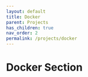 ```yaml
---
layout: default
title: Docker
parent: Projects
has_children: true
nav_order: 2
permalink: /projects/docker
---
```


# Docker Section
